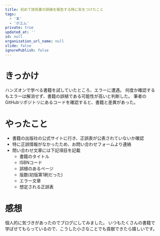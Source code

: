 ```yaml
---
title: 初めて技術書の誤植を報告する時に気をつけたこと
tags:
  - '本'
  - 'ポエム'
private: true
updated_at: ''
id: null
organization_url_name: null
slide: false
ignorePublish: false
---
```

# きっかけ
ハンズオンで学べる書籍を試していたところ、エラーに遭遇。
何度か確認するもエラーは解消せず、書籍の誤植である可能性が高いと判断した。
筆者のGitHubリポジトリにあるコードを確認すると、書籍と差異があった。

# やったこと
* 書籍の出版社の公式サイトに行き、正誤表が公表されていないか確認
* 特に正誤情報がなかったため、お問い合わせフォームより連絡
* 問い合わせ文章には下記項目を記載
  * 書籍のタイトル
  * ISBNコード
  * 誤植のあるページ
  * 版数(初版第1刷だった)
  * エラー文章
  * 想定される正誤表

# 感想
個人的に気づきがあったのでブログにしてみました。
いつもたくさんの書籍で学ばせてもらっているので、こうした小さなことでも貢献できたら嬉しいです。


